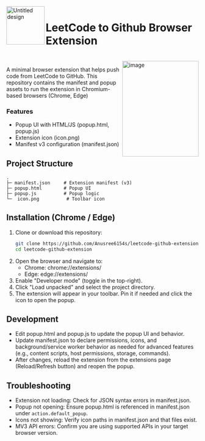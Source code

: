 <img width="100" height="100" align="left" alt="Untitled design" src="https://github.com/user-attachments/assets/f769ce8f-34fb-43b5-9ec0-cbd8a046e042" />

# LeetCode to Github Browser Extension

<br>
<img width="200" height="250" alt="image" align="right" src="https://github.com/user-attachments/assets/5c35743c-f80b-4248-a94d-fec357f53af3" />


A minimal browser extension that helps push code from LeetCode to GitHub. This repository contains the manifest and popup assets to run the extension in Chromium-based browsers (Chrome, Edge) 


### Features

- Popup UI with HTML/JS (popup.html, popup.js)
- Extension icon (icon.png)
- Manifest v3 configuration (manifest.json)


## Project Structure

```
.
├─ manifest.json     # Extension manifest (v3)
├─ popup.html        # Popup UI
├─ popup.js          # Popup logic
└─  icon.png          # Toolbar icon
```

## Installation (Chrome / Edge)

1. Clone or download this repository: 
   ```bash
   git clone https://github.com/Anusree6154s/leetcode-github-extension
   cd leetcode-github-extension
   ```
3. Open the browser and navigate to:
   - Chrome: chrome://extensions/
   - Edge: edge://extensions/
4. Enable "Developer mode" (toggle in the top-right).
5. Click "Load unpacked" and select the project directory.
6. The extension will appear in your toolbar. Pin it if needed and click the icon to open the popup.


## Development

- Edit popup.html and popup.js to update the popup UI and behavior.
- Update manifest.json to declare permissions, icons, and background/service worker behavior as needed for advanced features (e.g., content scripts, host permissions, storage, commands).
- After changes, reload the extension from the extensions page (Reload/Refresh button) and reopen the popup.


## Troubleshooting

- Extension not loading: Check for JSON syntax errors in manifest.json.
- Popup not opening: Ensure popup.html is referenced in manifest.json under `action.default_popup`.
- Icons not showing: Verify icon paths in manifest.json and that files exist.
- MV3 API errors: Confirm you are using supported APIs in your target browser version.

